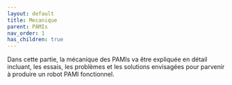 ```yaml
---
layout: default
title: Mecanique
parent: PAMIs
nav_order: 1
has_children: true
---
```


Dans cette partie, la mécanique des PAMIs va être expliquée en détail incluant, les essais, les problèmes et les solutions envisagées pour parvenir à produire un robot PAMI fonctionnel.